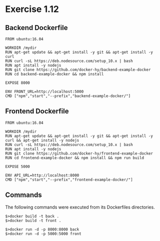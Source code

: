 # Exercise 1.12

## Backend Dockerfile

```
FROM ubuntu:16.04

WORKDIR /mydir
RUN apt-get update && apt-get install -y git && apt-get install -y curl
RUN curl -sL https://deb.nodesource.com/setup_10.x | bash
RUN apt install -y nodejs
RUN git clone https://github.com/docker-hy/backend-example-docker
RUN cd backend-example-docker && npm install

EXPOSE 8000

ENV FRONT_URL=http://localhost:5000
CMD ["npm","start","--prefix","backend-example-docker/"]
```

## Frontend Dockerfile

```
FROM ubuntu:16.04

WORKDIR /mydir
RUN apt-get update && apt-get install -y git && apt-get install -y curl && apt-get install -y nodejs
RUN curl -sL https://deb.nodesource.com/setup_10.x | bash
RUN apt install -y nodejs
RUN git clone https://github.com/docker-hy/frontend-example-docker
RUN cd frontend-example-docker && npm install && npm run build

EXPOSE 5000

ENV API_URL=http://localhost:8000
CMD ["npm","start","--prefix","frontend-example-docker/"]

```

## Commands

The following commands were executed from its Dockerfiles directories.

```
$>docker build -t back .
$>docker build -t front .

$>docker run -d -p 8000:8000 back
$>docker run -d -p 5000:5000 front
```

